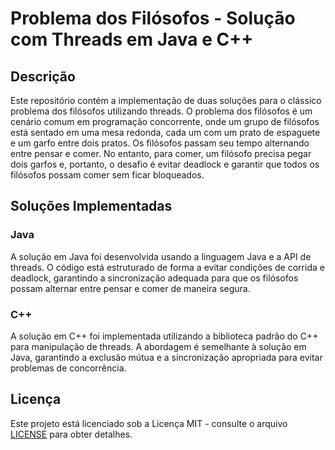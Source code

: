 # Problema dos Filósofos - Solução com Threads em Java e C++

## Descrição
Este repositório contém a implementação de duas soluções para o clássico problema dos filósofos utilizando threads. O problema dos filósofos é um cenário comum em programação concorrente, onde um grupo de filósofos está sentado em uma mesa redonda, cada um com um prato de espaguete e um garfo entre dois pratos. Os filósofos passam seu tempo alternando entre pensar e comer. No entanto, para comer, um filósofo precisa pegar dois garfos e, portanto, o desafio é evitar deadlock e garantir que todos os filósofos possam comer sem ficar bloqueados.

## Soluções Implementadas
### Java
A solução em Java foi desenvolvida usando a linguagem Java e a API de threads. O código está estruturado de forma a evitar condições de corrida e deadlock, garantindo a sincronização adequada para que os filósofos possam alternar entre pensar e comer de maneira segura.

### C++
A solução em C++ foi implementada utilizando a biblioteca padrão do C++ para manipulação de threads. A abordagem é semelhante à solução em Java, garantindo a exclusão mútua e a sincronização apropriada para evitar problemas de concorrência.

## Licença
Este projeto está licenciado sob a Licença MIT - consulte o arquivo [LICENSE](https://github.com/ryanpanta/jantar-dos-filosofos/blob/master/LICENSE) para obter detalhes.
